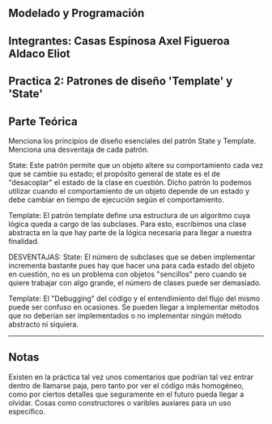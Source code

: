 Modelado y Programación
---------------------------------------------------
Integrantes:
Casas Espinosa Axel
Figueroa Aldaco Eliot
---------------------------------------------------
Practica 2: Patrones de diseño 'Template' y 'State'
---------------------------------------------------
Parte Teórica
---------------------------------------------------
Menciona los principios de diseño esenciales del patrón State y Template. Menciona una desventaja de cada patrón.

State: Este patrón permite que un objeto altere su comportamiento cada vez que se cambie su estado; el propósito
general de state es el de "desacoplar" el estado de la clase en cuestión. Dicho patrón lo podemos utilizar cuando
el comportamiento de un objeto depende de un estado y debe cambiar en tiempo de ejecución según el comportamiento.

Template: El patrón template define una estructura de un algoritmo cuya lógica queda a cargo de las subclases. Para
esto, escribimos una clase abstracta en la que hay parte de la lógica necesaria para llegar a nuestra finalidad.

DESVENTAJAS:
State: El número de subclases que se deben implementar incrementa bastante pues hay que hacer una para cada estado
del objeto en cuestión, no es un problema con objetos "sencillos" pero cuando se quiere trabajar con algo grande,
el número de clases puede ser demasiado.

Template: El "Debugging" del código y el entendimiento del flujo del mismo puede ser confuso en ocasiones. Se pueden
llegar a implementar métodos que no deberían ser implementados o no implementar ningún método abstracto ni siquiera.

---------------------------------------------------
Notas
---------------------------------------------------
Existen en la práctica tal vez unos comentarios que podrían tal vez entrar dentro de llamarse paja, 
pero tanto por ver el código más homogéneo, como por ciertos detalles que seguramente en el
futuro pueda llegar a olvidar. Cosas como constructores o varibles auxiares para un uso específico.
